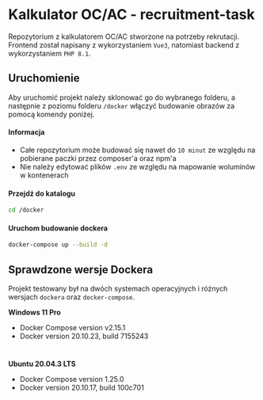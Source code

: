 # Kalkulator OC/AC - recruitment-task

Repozytorium z kalkulatorem OC/AC stworzone na potrzeby rekrutacji. Frontend został napisany z wykorzystaniem `Vue3`, natomiast backend z wykorzystaniem `PHP 8.1`.


## Uruchomienie

Aby uruchomić projekt należy sklonować go do wybranego folderu, a następnie z poziomu folderu `/docker` włączyć budowanie obrazów za pomocą komendy poniżej.

#### Informacja
- Całe repozytorium może budować się nawet do `10 minut` ze względu na pobierane paczki przez composer'a oraz npm'a
- Nie należy edytować plików `.env` ze względu na mapowanie woluminów w kontenerach

#### Przejdź do katalogu
```sh
cd /docker
```


#### Uruchom budowanie dockera
```sh
docker-compose up --build -d
```

## Sprawdzone wersje Dockera

Projekt testowany był na dwóch systemach operacyjnych i różnych wersjach `dockera` oraz `docker-compose`.

**Windows 11 Pro**
- Docker Compose version v2.15.1
- Docker version 20.10.23, build 7155243

#

**Ubuntu 20.04.3 LTS**
- Docker Compose version 1.25.0
- Docker version 20.10.17, build 100c701
